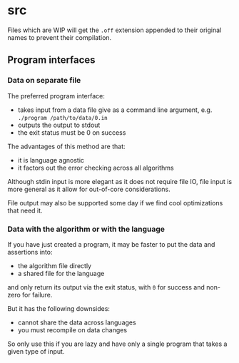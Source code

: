 # src

Files which are WIP will get the `.off` extension appended to their original names to prevent their compilation.

## Program interfaces

### Data on separate file

The preferred program interface:

- takes input from a data file give as a command line argument, e.g. `./program /path/to/data/0.in`
- outputs the output to stdout
- the exit status must be 0 on success

The advantages of this method are that:

- it is language agnostic
- it factors out the error checking across all algorithms

Although stdin input is more elegant as it does not require file IO, file input is more general as it allow for out-of-core considerations.

File output may also be supported some day if we find cool optimizations that need it.

### Data with the algorithm or with the language

If you have just created a program, it may be faster to put the data and assertions into:

- the algorithm file directly
- a shared file for the language

and only return its output via the exit status, with `0` for success and non-zero for failure.

But it has the following downsides:

- cannot share the data across languages
- you must recompile on data changes

So only use this if you are lazy and have only a single program that takes a given type of input.
